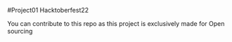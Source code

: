 #Project01
Hacktoberfest22

You can contribute to this repo as this project is exclusively made for Open sourcing

